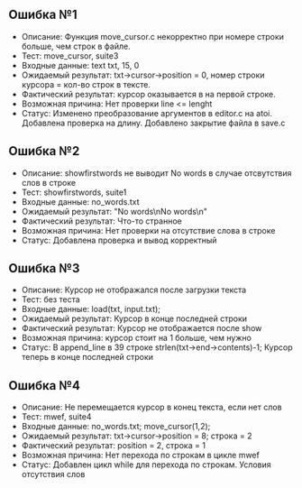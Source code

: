 ## Ошибка №1
- Описание: Функция move_cursor.c некорректно при номере строки больше, чем строк в файле.
- Тест: move_cursor, suite3
- Входные данные: text txt, 15, 0
- Ожидаемый результат: txt->cursor->position = 0, номер строки курсора = кол-во строк в тексте.
- Фактический результат: курсор оказывается в на первой строке.
- Возможная причина: Нет проверки line <= lenght
- Статус: Изменено преобразование аргументов в editor.c на atoi. Добавлена проверка на длину. Добавлено закрытие файла в save.c

## Ошибка №2
- Описание: showfirstwords не выводит No words в случае отсвутствия слов в строке
- Тест: showfirstwords, suite1
- Входные данные: no_words.txt
- Ожидаемый результат: "No words\nNo words\n"
- Фактический результат: Что-то странное
- Возможная причина: Нет проверки на отсутствие слова в строке
- Статус: Добавлена проверка и вывод корректный

## Ошибка №3
- Описание: Курсор не отображался после загрузки текста 
- Тест: без теста
- Входные данные: load(txt, input.txt);  
- Ожидаемый результат: Курсор в конце последней строки
- Фактический результат: Курсор не отображается после show
- Возможная причина: курсор стоит на 1 больше, чем нужно
- Статус: В append_line в 39 строке strlen(txt->end->contents)-1; Курсор теперь в конце последней строки

## Ошибка №4
- Описание: Не перемещается курсор в конец текста, если нет слов 
- Тест: mwef, suite4
- Входные данные: no_words.txt; move_cursor(1,2);
- Ожидаемый результат: txt->cursor->position = 8; строка = 2
- Фактический результат: position = 2, строка = 1
- Возможная причина: Нет перехода по строкам в цикле mwef
- Статус: Добавлен цикл while для перехода по строкам. Условия отсутствия слов 
